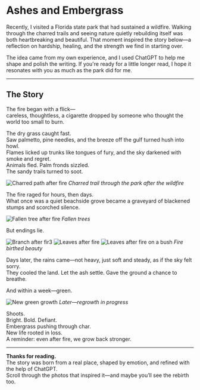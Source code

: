 # Ashes and Embergrass

Recently, I visited a Florida state park that had sustained a wildfire. Walking through the charred trails and seeing nature quietly rebuilding itself was both heartbreaking and beautiful. That moment inspired the story below—a reflection on hardship, healing, and the strength we find in starting over.

The idea came from my own experience, and I used ChatGPT to help me shape and polish the writing. If you're ready for a little longer read, I hope it resonates with you as much as the park did for me.

---

## The Story

The fire began with a flick—  
careless, thoughtless, a cigarette dropped by someone who thought the world too small to burn.

The dry grass caught fast.  
Saw palmetto, pine needles, and the breeze off the gulf turned hush into howl.  
Flames licked up trunks like tongues of fury, and the sky darkened with smoke and regret.  
Animals fled. Palm fronds sizzled.  
The sandy trails turned to soot.

![Charred path after fire](fire_state_park_FL.jpg)
*Charred trail through the park after the wildfire*

The fire raged for hours, then days.  
What once was a quiet beachside grove became a graveyard of blackened stumps and scorched silence.

![Fallen tree after fire](fallen_tree_post_fire.jpg)
*Fallen trees*

But endings lie.

![Branch after fir3](tree_banch_after_fire.jpg)
![Leaves after fire](leaves_afer_fire.jpg)
![Leaves after fire on a bush](bush_leaves_after_fire.jpg)
*Fire birthed beauty*

Days later, the rains came—not heavy, just soft and steady, as if the sky felt sorry.  
They cooled the land. Let the ash settle. Gave the ground a chance to breathe.

And within a week—green.

![New green growth](green_after_fire.jpg)
*Later—regrowth in progress*

Shoots.  
Bright. Bold. Defiant.  
Embergrass pushing through char.  
New life rooted in loss.  
A reminder: even after fire, we grow back stronger.

---

**Thanks for reading.**  
The story was born from a real place, shaped by emotion, and refined with the help of ChatGPT.  
Scroll through the photos that inspired it—and maybe you’ll see the rebirth too.
